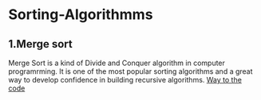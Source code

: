 # Sorting-Algorithmms
 ## 1.Merge sort
 Merge Sort is a kind of Divide and Conquer algorithm in computer programrming. It is one of the most popular sorting algorithms and a great way to develop confidence in building recursive algorithms.
[Way to the code]() 

